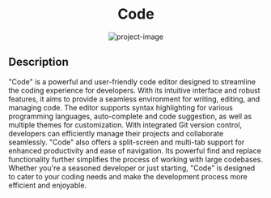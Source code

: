 <h1 align="center" id="title">Code</h1>

<p align="center"><img src="https://mir-s3-cdn-cf.behance.net/project_modules/max_1200/79731568097599.5b50bca477735.jpg" alt="project-image"></p>

<h2>Description</h2>

<p>"Code" is a powerful and user-friendly code editor designed to streamline the coding experience for developers. With its intuitive interface and robust features, it aims to provide a seamless environment for writing, editing, and managing code. The editor supports syntax highlighting for various programming languages, auto-complete and code suggestion, as well as multiple themes for customization. With integrated Git version control, developers can efficiently manage their projects and collaborate seamlessly. "Code" also offers a split-screen and multi-tab support for enhanced productivity and ease of navigation. Its powerful find and replace functionality further simplifies the process of working with large codebases. Whether you're a seasoned developer or just starting, "Code" is designed to cater to your coding needs and make the development process more efficient and enjoyable.</p>
